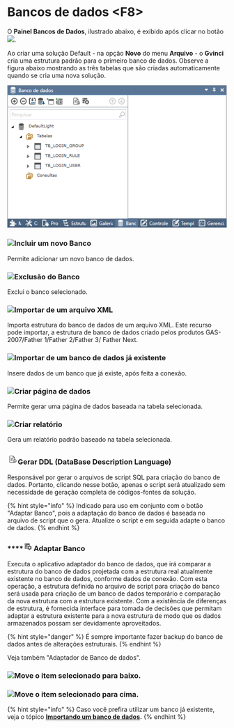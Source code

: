 # Bancos de dados &lt;F8&gt;

O **Painel Bancos de Dados**, ilustrado abaixo, é exibido após clicar no botão ![](http://www.gvinci.com.br/manual/bferr9gv5.png).

Ao criar uma solução Default - na opção **Novo** do menu **Arquivo** - o **Gvinci** cria uma estrutura padrão para o primeiro banco de dados. Observe a figura abaixo mostrando as três tabelas que são criadas automaticamente quando se cria uma nova solução.

![](../../../../.gitbook/assets/image%20%2870%29.png)

### ![](http://www.gvinci.com.br/manual/adicion1gv5.png)**Incluir um novo Banco**

Permite adicionar um novo banco de dados.

### ![](http://www.gvinci.com.br/manual/excluibtgv5.png)**Exclusão do Banco**

Exclui o banco selecionado.

### ![](http://www.gvinci.com.br/manual/impxmlbdgv5.png)**Importar de um arquivo XML**

Importa estrutura do banco de dados de um arquivo XML. Este recurso pode importar, a estrutura de banco de dados criado pelos produtos GAS-2007/Father 1/Father 2/Father 3/ Father Next.

### ![](http://www.gvinci.com.br/manual/imp2bdgv5.png)**Importar de um banco de dados já existente**

Insere dados de um banco que já existe, após feita a conexão.

### ![](http://www.gvinci.com.br/manual/criarpgbtgv5.png)**Criar página de dados**

Permite gerar uma página de dados baseada na tabela selecionada.

### ![](http://www.gvinci.com.br/manual/criarrelatgv5.png)**Criar relatório**

Gera um relatório padrão baseado na tabela selecionada.

###   ![](../../../../.gitbook/assets/image%20%2869%29.png)**Gerar DDL \(DataBase Description Language\)**

Responsável por gerar o arquivos de script SQL para criação do banco de dados. Portanto, clicando nesse botão, apenas o script será atualizado sem necessidade de geração completa de códigos-fontes da solução.

{% hint style="info" %}
Indicado para uso em conjunto com o botão "Adaptar Banco", pois a adaptação do banco de dados é baseada no arquivo de script que o gera. Atualize o script e em seguida adapte o banco de dados.
{% endhint %}

### \*\*\*\*![](../../../../.gitbook/assets/image%20%2867%29.png) **Adaptar Banco**

Executa o aplicativo adaptador do banco de dados, que irá comparar a estrutura do banco de dados projetada com a estrutura real atualmente existente no banco de dados, conforme dados de conexão. Com esta operação, a estrutura definida no arquivo de script para criação do banco será usada para criação de um banco de dados temporário e comparação da nova estrutura com a estrutura existente. Com a existência de diferenças de estrutura, é fornecida interface para tomada de decisões que permitam adaptar a estrutura existente para a nova estrutura de modo que os dados armazenados possam ser devidamente aproveitados.

{% hint style="danger" %}
É sempre importante fazer backup do banco de dados antes de alterações estruturais.
{% endhint %}

Veja também "Adaptador de Banco de dados".

### ![](http://www.gvinci.com.br/manual/moveabaixobtgv5.png)Move o item selecionado para baixo.

### ![](http://www.gvinci.com.br/manual/moveacimabtgv5.png)Move o item selecionado para cima.

{% hint style="info" %}
Caso você prefira utilizar um banco já existente, veja o tópico [**Importando um banco de dados**](importando-um-banco-de-dados/)**.**
{% endhint %}

